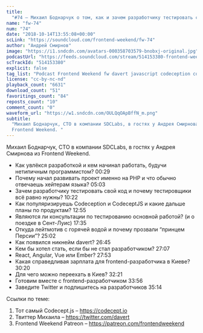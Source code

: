 ```yaml
---
title:
  "#74 – Михаил Боднарчук о том, как и зачем разработчику тестировать свой код"
name: "fw-74"
num: "74"
date: "2018-10-14T13:55:08+00:00"
scLink: "https://soundcloud.com/frontend-weekend/fw-74"
author: "Андрей Смирнов"
image: "https://i1.sndcdn.com/avatars-000358703579-bnobxj-original.jpg"
podcastUrl: "https://feeds.soundcloud.com/stream/514153380-frontend-weekend-fw-74.m4a"
scTrackId: "514153380"
explicit: false
tag_list: "Podcast Frontend Weekend fw davert javascript codeception codeceptjs"
license: "cc-by-nc-nd"
playback_count: "6631"
download_count: "51"
favoritings_count: "84"
reposts_count: "10"
comment_count: "0"
waveform_url: "https://w1.sndcdn.com/OULQqOApBffN_m.png"
subtitle:
  "Михаил Боднарчук, CTO в компании SDCLabs, в гостях у Андрея Смирнова из
  Frontend Weekend. "
---
```


Михаил Боднарчук, CTO в компании SDCLabs, в гостях у Андрея Смирнова из Frontend
Weekend.

- Как увлёкся разработкой и кем начинал работать, будучи нетипичным
  программистом? <timecode sec="29">00:29</timecode>
- Почему начал развивать проект именно на PHP и что обычно отвечаешь хейтерам
  языка? <timecode sec="303">05:03</timecode>
- Зачем разработчику тестировать свой код и почему тестировщики всё равно нужны?
  <timecode sec="622">10:22</timecode>
- Как популяризируешь Codeception и CodeceptJS и какие дальше планы по
  продуктам? <timecode sec="775">12:55</timecode>
- Являются ли консультации по тестированию основной работой? (и о поездке в
  Сент-Луис) <timecode sec="1055">17:35</timecode>
- Откуда лейтмотив с горячей водой и почему прозвали “принцем Персии”?
  <timecode sec="1502">25:02</timecode>
- Как появился никнейм davert? <timecode sec="1605">26:45</timecode>
- Кем бы хотел стать, если бы не стал разработчиком?
  <timecode sec="1627">27:07</timecode>
- React, Angular, Vue или Ember? <timecode sec="1673">27:53</timecode>
- Какая справедливая зарплата для frontend-разработчика в Киеве?
  <timecode sec="1820">30:20</timecode>
- Для чего можно переехать в Киев? <timecode sec="1941">32:21</timecode>
- Готовим вместе с frontend-разработчиком <timecode sec="2036">33:56</timecode>
- Заведите Twitter и подпишитесь на разработчиков
  <timecode sec="2114">35:14</timecode>

Ссылки по теме:

1. Тот самый Codecept.js – <https://codecept.io>
2. Твиттер Михаила – <https://twitter.com/davert>
3. Frontend Weekend Patreon – <https://patreon.com/frontendweekend>
